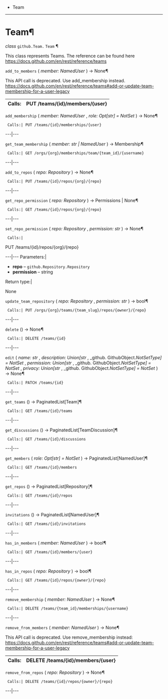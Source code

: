   + Team

* * *
# Team¶

_class_ `github.Team.`  `Team` ¶

This class represents Teams. The reference can be found here https://docs.github.com/en/rest/reference/teams

`add_to_members` ( _member: NamedUser_ ) → None¶

This API call is deprecated. Use add_membership instead. https://docs.github.com/en/rest/reference/teams#add-or-update-team-membership-for-a-user-legacy

Calls:| PUT /teams/{id}/members/{user}
---|---

`add_membership` ( _member: NamedUser_ , _role: Opt[str] = NotSet_ ) → None¶

     Calls:| PUT /teams/{id}/memberships/{user}

---|---

`get_team_membership` ( _member: str | NamedUser_ ) → Membership¶

     Calls:| GET /orgs/{org}/memberships/team/{team_id}/{username}

---|---

`add_to_repos` ( _repo: Repository_ ) → None¶

     Calls:| PUT /teams/{id}/repos/{org}/{repo}

---|---

`get_repo_permission` ( _repo: Repository_ ) → Permissions | None¶

     Calls:| GET /teams/{id}/repos/{org}/{repo}

---|---

`set_repo_permission` ( _repo: Repository_ , _permission: str_ ) → None¶

     Calls:|

PUT /teams/{id}/repos/{org}/{repo}

---|---
Parameters:|

  + **repo** – `github.Repository.Repository`
  + **permission** – string

Return type:|

None

`update_team_repository` ( _repo: Repository_ , _permission: str_ ) → bool¶

     Calls:| PUT /orgs/{org}/teams/{team_slug}/repos/{owner}/{repo}

---|---

`delete` () → None¶

     Calls:| DELETE /teams/{id}

---|---

`edit` ( _name: str_ , _description: Union[str_ , _github. GithubObject._NotSetType] = NotSet_ , _permission: Union[str_ , _github. GithubObject._NotSetType] = NotSet_ , _privacy: Union[str_ , 
_github. GithubObject._NotSetType] = NotSet_ ) → None¶

     Calls:| PATCH /teams/{id}

---|---

`get_teams` () → PaginatedList[Team]¶

     Calls:| GET /teams/{id}/teams

---|---

`get_discussions` () → PaginatedList[TeamDiscussion]¶

     Calls:| GET /teams/{id}/discussions

---|---

`get_members` ( _role: Opt[str] = NotSet_ ) → PaginatedList[NamedUser]¶

     Calls:| GET /teams/{id}/members

---|---

`get_repos` () → PaginatedList[Repository]¶

     Calls:| GET /teams/{id}/repos

---|---

`invitations` () → PaginatedList[NamedUser]¶

     Calls:| GET /teams/{id}/invitations

---|---

`has_in_members` ( _member: NamedUser_ ) → bool¶

     Calls:| GET /teams/{id}/members/{user}

---|---

`has_in_repos` ( _repo: Repository_ ) → bool¶

     Calls:| GET /teams/{id}/repos/{owner}/{repo}

---|---

`remove_membership` ( _member: NamedUser_ ) → None¶

     Calls:| DELETE /teams/{team_id}/memberships/{username}

---|---

`remove_from_members` ( _member: NamedUser_ ) → None¶

This API call is deprecated. Use remove_membership instead: https://docs.github.com/en/rest/reference/teams#add-or-update-team-membership-for-a-user-legacy

Calls:| DELETE /teams/{id}/members/{user}
---|---

`remove_from_repos` ( _repo: Repository_ ) → None¶

     Calls:| DELETE /teams/{id}/repos/{owner}/{repo}

---|---
